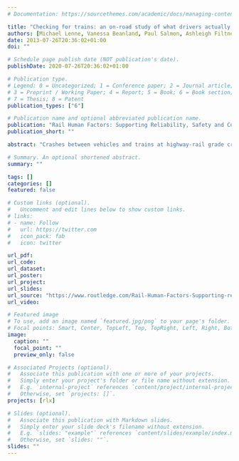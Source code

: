 ```yaml
---
# Documentation: https://sourcethemes.com/academic/docs/managing-content/

title: "Checking for trains: an on-road study of what drivers actually do at level crossings"
authors: [Michael Lenne, Vanessa Beanland, Paul Salmon, Ashleigh Filtness, Neville Stanton]
date: 2013-07-26T20:36:02+01:00
doi: ""

# Schedule page publish date (NOT publication's date).
publishDate: 2020-07-26T20:36:02+01:00

# Publication type.
# Legend: 0 = Uncategorized; 1 = Conference paper; 2 = Journal article;
# 3 = Preprint / Working Paper; 4 = Report; 5 = Book; 6 = Book section;
# 7 = Thesis; 8 = Patent
publication_types: ["6"]

# Publication name and optional abbreviated publication name.
publication: "Rail Human Factors: Supporting Reliability, Safety and Cost Reduction. CRC Press"
publication_short: ""

abstract: "Crashes between vehicles and trains at highway-rail grade crossings are low in number but are catastrophic events typically involving multiple fatalities and serious injuries. Advances in driving assessment methods, such as the development of on-road instrumented test vehicles, now enable researchers to understand driver behaviour at such crossings in ways not previously possible. This paper describes a study conducted to explore factors that shape driver behaviour at rail level crossings using instrumented vehicles in metropolitan and regional locations. Twenty-two participants drove an On-Road Test Vehicle (ORTeV) on a predefined route in regional Australia with a mix of both active (flashing lights with/without boom barriers) and passively controlled (stop, give way) crossings. Data collected included driving performance data, head checks, and post-drive interviews to capture driver strategies. While the focus in this paper is on the head check data, the data from the full suite of integrated methods clearly demonstrated how behaviour differs at active and passive level crossings, particularly for novice drivers. For example, head check data show the reliance and expectancies of novice drivers for active warnings even when approaching passively controlled crossings. These studies provide novel and unique insights into how level crossing design and warnings shape driver behaviour."

# Summary. An optional shortened abstract.
summary: ""

tags: []
categories: []
featured: false

# Custom links (optional).
#   Uncomment and edit lines below to show custom links.
# links:
# - name: Follow
#   url: https://twitter.com
#   icon_pack: fab
#   icon: twitter

url_pdf:
url_code:
url_dataset:
url_poster:
url_project: 
url_slides:
url_source: "https://www.routledge.com/Rail-Human-Factors-Supporting-reliability-safety-and-cost-reduction/Dadashi-Scott-Wilson-Mills/p/book/9781138000377"
url_video:

# Featured image
# To use, add an image named `featured.jpg/png` to your page's folder. 
# Focal points: Smart, Center, TopLeft, Top, TopRight, Left, Right, BottomLeft, Bottom, BottomRight.
image:
  caption: ""
  focal_point: ""
  preview_only: false

# Associated Projects (optional).
#   Associate this publication with one or more of your projects.
#   Simply enter your project's folder or file name without extension.
#   E.g. `internal-project` references `content/project/internal-project/index.md`.
#   Otherwise, set `projects: []`.
projects: [rlx]

# Slides (optional).
#   Associate this publication with Markdown slides.
#   Simply enter your slide deck's filename without extension.
#   E.g. `slides: "example"` references `content/slides/example/index.md`.
#   Otherwise, set `slides: ""`.
slides: ""
---
```

